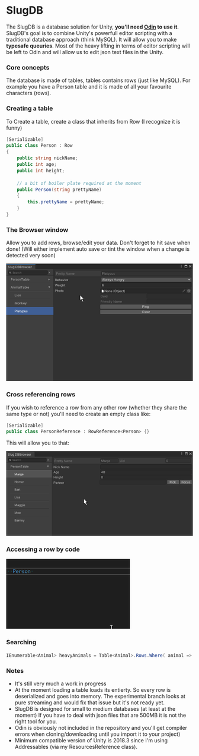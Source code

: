 # SlugDB


The SlugDB is a database solution for Unity, **you'll need [Odin](https://odininspector.com/) to use it**.
SlugDB's goal is to combine Unity's powerfull editor scripting with a traditional database approach (think MySQL). It will allow you to make **typesafe queuries**. Most of the heavy lifting in terms of editor scripting will be left to Odin and will allow us to edit json text files in the Unity.

### Core concepts
The database is made of tables, tables contains rows (just like MySQL). For example you have a Person table and it is made of all your favourite characters (rows).

### Creating a table
To Create a table, create a class that inherits from Row (I recognize it is funny)
```c#
[Serializable]
public class Person : Row
{
    public string nickName;
    public int age;
    public int height;

    // a bit of boiler plate required at the moment
    public Person(string prettyName)
    {
        this.prettyName = prettyName;
    }
}
```

### The Browser window

Allow you to add rows, browse/edit your data. Don't forget to hit save when done! (Will either implement auto save or tint the window when a change is detected very soon)

![Browser window Gif](ReadmeResources/browser.gif)


### Cross referencing rows
If you wish to reference a row from any other row (whether they share the same type or not) you'll need to create an empty class like:

```c#
[Serializable]
public class PersonReference : RowReference<Person> {}
```
This will allow you to that:

![RowReference Gif](ReadmeResources/rowReference.gif)


### Accessing a row by code

![CodeCompletion Gif](ReadmeResources/codeCompletion.gif)

### Searching
```c#
IEnumerable<Animal> heavyAnimals = Table<Animal>.Rows.Where( animal => animal.weight > 5 );
```

### Notes

* It's still very much a work in progress
* At the moment loading a table loads its entierty. So every row is deserialized and goes into memory.  The experimental branch looks at pure streaming and would fix that issue but it's not ready yet.
* SlugDB is designed for small to medium databases (at least at the moment) If you have to deal with json files that are 500MB it is not the right tool for you.
* Odin is obviously not included in the repository and you'll get compiler errors when cloning/downloading until you import it to your project)
* Minimum compatible version of Unity is 2018.3 since I'm using Addressables (via my ResourcesReference class). 
